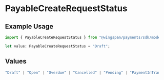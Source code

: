 # PayableCreateRequestStatus

## Example Usage

```typescript
import { PayableCreateRequestStatus } from "@wingspan/payments/sdk/models/shared";

let value: PayableCreateRequestStatus = "Draft";
```

## Values

```typescript
"Draft" | "Open" | "Overdue" | "Cancelled" | "Pending" | "PaymentInTransit" | "Paid"
```